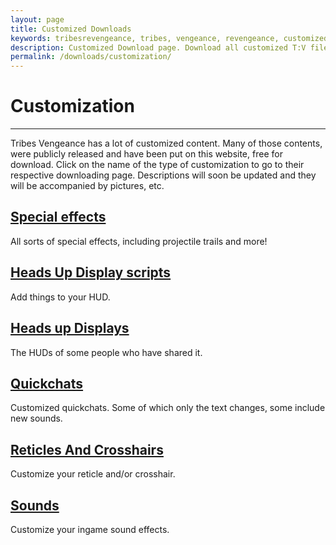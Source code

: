 ```yaml
---
layout: page
title: Customized Downloads
keywords: tribesrevengeance, tribes, vengeance, revengeance, customized, fx, hudscript, hud, quickchat, reticle, crosshair
description: Customized Download page. Download all customized T:V files, like huds, quickchats, reticles, crosshairs and more.
permalink: /downloads/customization/
---
```


# Customization 

* * *

Tribes Vengeance has a lot of customized content. Many of those contents, were publicly released and have been put on this website, free for download. Click on the name of the type of customization to go to their respective downloading page. Descriptions will soon be updated and they will be accompanied by pictures, etc.

  
  

## [Special effects](/downloads/customization/fx.html)

All sorts of special effects, including projectile trails and more!

  
  

## [Heads Up Display scripts](/downloads/customization/hudscripts.html)

Add things to your HUD.

  
  

## [Heads up Displays](customization/hud.html)

The HUDs of some people who have shared it.

  
  

## [Quickchats](customization/quickchats.html)

Customized quickchats. Some of which only the text changes, some include new sounds.

  
  

## [Reticles And Crosshairs](customization/reticlesandcrosshairs.html)

Customize your reticle and/or crosshair.

  
  

## [Sounds](customization/sounds.html)

Customize your ingame sound effects.
